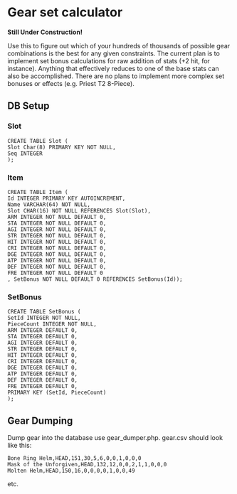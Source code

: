 # Gear set calculator

**Still Under Construction!**

Use this to figure out which of your hundreds of thousands of possible gear
combinations is the best for any given constraints. The current plan is to
implement set bonus calculations for raw addition of stats (+2 hit, for
instance). Anything that effectively reduces to one of the base stats can
also be accomplished. There are no plans to implement more complex set bonuses
or effects (e.g. Priest T2 8-Piece).

## DB Setup

### Slot
```
CREATE TABLE Slot (
Slot Char(8) PRIMARY KEY NOT NULL,
Seq INTEGER
);
```

### Item
```
CREATE TABLE Item (
Id INTEGER PRIMARY KEY AUTOINCREMENT,
Name VARCHAR(64) NOT NULL,
Slot CHAR(16) NOT NULL REFERENCES Slot(Slot),
ARM INTEGER NOT NULL DEFAULT 0,
STA INTEGER NOT NULL DEFAULT 0,
AGI INTEGER NOT NULL DEFAULT 0,
STR INTEGER NOT NULL DEFAULT 0,
HIT INTEGER NOT NULL DEFAULT 0,
CRI INTEGER NOT NULL DEFAULT 0,
DGE INTEGER NOT NULL DEFAULT 0,
ATP INTEGER NOT NULL DEFAULT 0,
DEF INTEGER NOT NULL DEFAULT 0,
FRE INTEGER NOT NULL DEFAULT 0
, SetBonus NOT NULL DEFAULT 0 REFERENCES SetBonus(Id));
```

### SetBonus
```
CREATE TABLE SetBonus (
SetId INTEGER NOT NULL,
PieceCount INTEGER NOT NULL,
ARM INTEGER DEFAULT 0,
STA INTEGER DEFAULT 0,
AGI INTEGER DEFAULT 0,
STR INTEGER DEFAULT 0,
HIT INTEGER DEFAULT 0,
CRI INTEGER DEFAULT 0,
DGE INTEGER DEFAULT 0,
ATP INTEGER DEFAULT 0,
DEF INTEGER DEFAULT 0,
FRE INTEGER DEFAULT 0,
PRIMARY KEY (SetId, PieceCount)
);
```

## Gear Dumping
Dump gear into the database use gear_dumper.php. gear.csv should look like
this:
```
Bone Ring Helm,HEAD,151,30,5,6,0,0,1,0,0,0
Mask of the Unforgiven,HEAD,132,12,0,0,2,1,1,0,0,0
Molten Helm,HEAD,150,16,0,0,0,0,1,0,0,49
```
etc.
